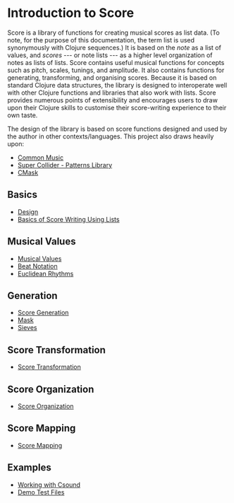 # Introduction to Score

Score is a library of functions for creating musical scores as list data. (To note, for the purpose of this documentation, the term list is used synonymously with Clojure sequences.) It is based on the *note* as a list of values, and *scores* --- or note lists --- as a higher level organization of notes as lists of lists. Score contains useful musical functions for concepts such as pitch, scales, tunings, and amplitude.  It also contains functions for generating, transforming, and organising scores. Because it is based on standard Clojure data structures, the library is designed to interoperate well with other Clojure functions and libraries that also work with lists. Score provides numerous points of extensibility and encourages users to draw upon their Clojure skills to customise their score-writing experience to their own taste.

The design of the library is based on score functions designed and used by the author in other contexts/languages. This project also draws heavily upon:

* [Common Music](http://commonmusic.sourceforge.net/) 
* [Super Collider - Patterns Library](http://doc.sccode.org/Tutorials/Getting-Started/16-Sequencing-with-Patterns.html) 
* [CMask](http://www2.ak.tu-berlin.de/~abartetzki/CMaskMan/CMask-Manual.htm) 

## Basics
* [Design](design.md)
* [Basics of Score Writing Using Lists](basics.md)

## Musical Values
* [Musical Values](musical_values.md)
* [Beat Notation](beats.md)
* [Euclidean Rhythms](euclid.md)

## Generation
* [Score Generation](score_gen.md)
* [Mask](mask.md)
* [Sieves](sieves.md)

## Score Transformation 
* [Score Transformation](transformation.md)

## Score Organization 
* [Score Organization](score_organization.md)

## Score Mapping
* [Score Mapping](score_mapping.md)


## Examples 
* [Working with Csound](csound.md)
* [Demo Test Files](https://github.com/kunstmusik/score/tree/master/src/score/demo) 

